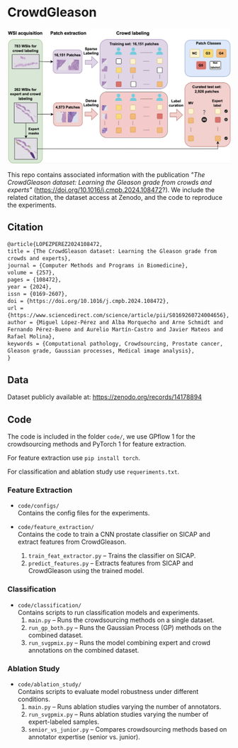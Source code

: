 # CrowdGleason

![Approach](fig.png)

This repo contains associated information with the publication *"The CrowdGleason dataset: Learning the Gleason grade from crowds and experts"* (https://doi.org/10.1016/j.cmpb.2024.108472?). We include the related citation, the dataset access at Zenodo, and the code to reproduce the experiments.


## Citation 

```
@article{LOPEZPEREZ2024108472,
title = {The CrowdGleason dataset: Learning the Gleason grade from crowds and experts},
journal = {Computer Methods and Programs in Biomedicine},
volume = {257},
pages = {108472},
year = {2024},
issn = {0169-2607},
doi = {https://doi.org/10.1016/j.cmpb.2024.108472},
url = {https://www.sciencedirect.com/science/article/pii/S0169260724004656},
author = {Miguel López-Pérez and Alba Morquecho and Arne Schmidt and Fernando Pérez-Bueno and Aurelio Martín-Castro and Javier Mateos and Rafael Molina},
keywords = {Computational pathology, Crowdsourcing, Prostate cancer, Gleason grade, Gaussian processes, Medical image analysis},
}
```

## Data

Dataset publicly available at: https://zenodo.org/records/14178894

## Code

The code is included in the folder `code/`, we use GPflow 1 for the crowdsourcing methods and PyTorch 1 for feature extraction.

For feature extraction use `pip install torch`.

For classification and ablation study use `requeriments.txt`.


### Feature Extraction

- `code/configs/`  
  Contains the config files for the experiments.

- `code/feature_extraction/`  
  Contains the code to train a CNN prostate classifier on SICAP and extract features from CrowdGleason.
  1. `train_feat_extractor.py` – Trains the classifier on SICAP.
  2. `predict_features.py` – Extracts features from SICAP and CrowdGleason using the trained model.

### Classification

- `code/classification/`  
  Contains scripts to run classification models and experiments.
  1. `main.py` – Runs the crowdsourcing methods on a single dataset.
  2. `run_gp_both.py` – Runs the Gaussian Process (GP) methods on the combined dataset.
  3. `run_svgpmix.py` – Runs the model combining expert and crowd annotations on the combined dataset.

### Ablation Study

- `code/ablation_study/`  
  Contains scripts to evaluate model robustness under different conditions.
  1. `main.py` – Runs ablation studies varying the number of annotators.
  2. `run_svgpmix.py` – Runs ablation studies varying the number of expert-labeled samples.
  3. `senior_vs_junior.py` – Compares crowdsourcing methods based on annotator expertise (senior vs. junior).



